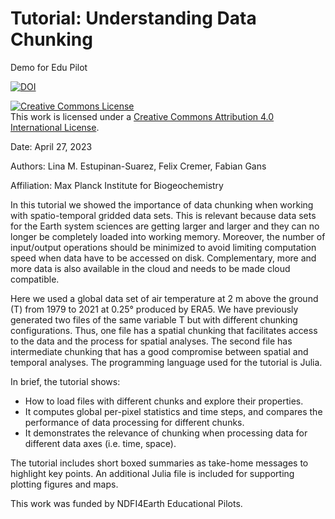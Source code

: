 Tutorial: Understanding Data Chunking 
===
Demo for Edu Pilot

[![DOI](https://zenodo.org/badge/DOI/10.5281/zenodo.7870240.svg)](https://doi.org/10.5281/zenodo.7870240)


<a rel="license" href="http://creativecommons.org/licenses/by/4.0/"><img alt="Creative Commons License" style="border-width:0" src="https://i.creativecommons.org/l/by/4.0/80x15.png" /></a><br />This work is licensed under a <a rel="license" href="http://creativecommons.org/licenses/by/4.0/">Creative Commons Attribution 4.0 International License</a>.

Date: April 27, 2023

Authors: Lina M. Estupinan-Suarez, Felix Cremer, Fabian Gans 

Affiliation: Max Planck Institute for Biogeochemistry

In this tutorial we showed the importance of data chunking when working with spatio-temporal gridded data sets. This is relevant because data sets for the Earth system sciences are getting larger and larger and they can no longer be completely loaded into working memory. Moreover, the number of input/output operations should be minimized to avoid limiting computation speed when data have to be accessed on disk. Complementary, more and more data is also available in the cloud and needs to be made cloud compatible.

Here we used a global data set of air temperature at 2 m above the ground (T) from 1979 to 2021 at 0.25° produced by ERA5. We have previously generated two files of the same variable T but with different chunking configurations. Thus, one file has a spatial chunking that facilitates access to the data and the process for spatial analyses. The second file has intermediate chunking that has a good compromise between spatial and temporal analyses.  The programming language used for the tutorial is Julia.

In brief, the tutorial shows:
* How to load files with different chunks and explore their properties.
* It computes global per-pixel statistics and time steps, and compares the performance of data processing for different chunks.
* It demonstrates the relevance of chunking when processing data for different data axes (i.e. time, space).

The tutorial includes short boxed summaries as take-home messages to highlight key points. An additional Julia file is included for supporting plotting figures and maps.

This work was funded by NDFI4Earth Educational Pilots.

